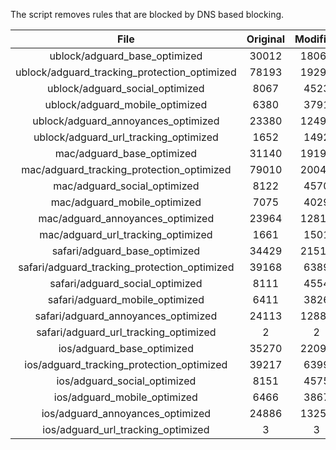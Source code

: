 The script removes rules that are blocked by DNS based blocking.


| File | Original | Modified |
|:----:|:-----:|:-----:|
| ublock/adguard_base_optimized | 30012 | 18066 |
| ublock/adguard_tracking_protection_optimized | 78193 | 19294 |
| ublock/adguard_social_optimized | 8067 | 4523 |
| ublock/adguard_mobile_optimized | 6380 | 3791 |
| ublock/adguard_annoyances_optimized | 23380 | 12496 |
| ublock/adguard_url_tracking_optimized | 1652 | 1492 |
| mac/adguard_base_optimized | 31140 | 19190 |
| mac/adguard_tracking_protection_optimized | 79010 | 20040 |
| mac/adguard_social_optimized | 8122 | 4570 |
| mac/adguard_mobile_optimized | 7075 | 4029 |
| mac/adguard_annoyances_optimized | 23964 | 12817 |
| mac/adguard_url_tracking_optimized | 1661 | 1501 |
| safari/adguard_base_optimized | 34429 | 21516 |
| safari/adguard_tracking_protection_optimized | 39168 | 6389 |
| safari/adguard_social_optimized | 8111 | 4554 |
| safari/adguard_mobile_optimized | 6411 | 3826 |
| safari/adguard_annoyances_optimized | 24113 | 12889 |
| safari/adguard_url_tracking_optimized | 2 | 2 |
| ios/adguard_base_optimized | 35270 | 22094 |
| ios/adguard_tracking_protection_optimized | 39217 | 6399 |
| ios/adguard_social_optimized | 8151 | 4575 |
| ios/adguard_mobile_optimized | 6466 | 3867 |
| ios/adguard_annoyances_optimized | 24886 | 13252 |
| ios/adguard_url_tracking_optimized | 3 | 3 |